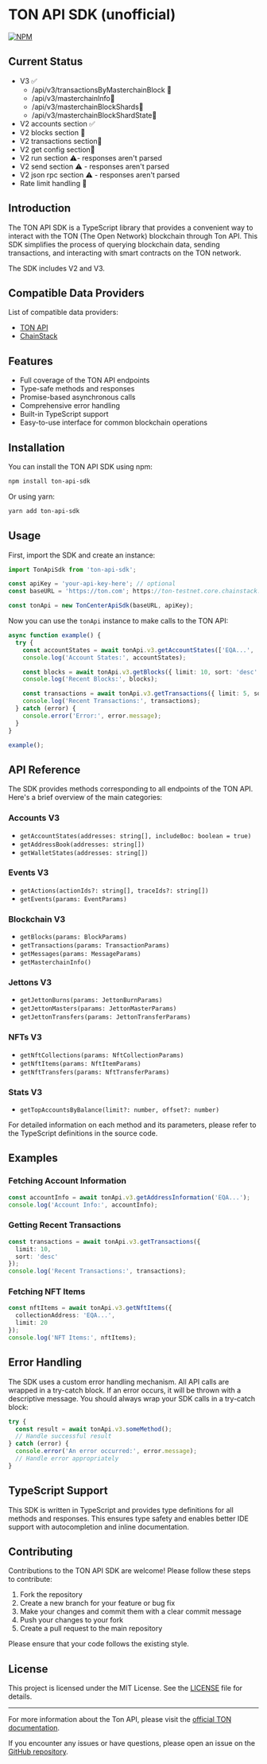 # TON API SDK (unofficial)
[![NPM](https://nodei.co/npm/ton-api-sdk.png?mini=true)](https://npmjs.org/package/ton-api-sdk)

## Current Status
- V3 ✅
  - /api/v3/transactionsByMasterchainBlock 🚫
  - /api/v3/masterchainInfo🚫
  - /api/v3/masterchainBlockShards🚫
  - /api/v3/masterchainBlockShardState🚫
- V2 accounts section ✅
- V2 blocks section 🚫 
- V2 transactions section🚫
- V2 get config section🚫
- V2 run section ⚠️- responses aren't parsed
- V2 send section ⚠️ - responses aren't parsed
- V2 json rpc section ⚠️ - responses aren't parsed
- Rate limit handling 🚫

## Introduction

The TON API SDK is a TypeScript library that provides a convenient way to interact with the TON (The Open Network) blockchain through Ton API. 
This SDK simplifies the process of querying blockchain data, sending transactions, and interacting with smart contracts on the TON network.

The SDK includes V2 and V3.

## Compatible Data Providers
List of compatible data providers:
- [TON API](https://ton.com/)
- [ChainStack](https://chainstack.com/)

## Features

- Full coverage of the TON API endpoints
- Type-safe methods and responses
- Promise-based asynchronous calls
- Comprehensive error handling
- Built-in TypeScript support
- Easy-to-use interface for common blockchain operations

## Installation

You can install the TON API SDK using npm:

```bash
npm install ton-api-sdk
```

Or using yarn:

```bash
yarn add ton-api-sdk
```

## Usage

First, import the SDK and create an instance:

```typescript
import TonApiSdk from 'ton-api-sdk';

const apiKey = 'your-api-key-here'; // optional
const baseURL = 'https://ton.com'; https://ton-testnet.core.chainstack.com/${api_key}/

const tonApi = new TonCenterApiSdk(baseURL, apiKey);
```

Now you can use the `tonApi` instance to make calls to the TON API:

```typescript
async function example() {
  try {
    const accountStates = await tonApi.v3.getAccountStates(['EQA...', 'EQB...']);
    console.log('Account States:', accountStates);

    const blocks = await tonApi.v3.getBlocks({ limit: 10, sort: 'desc' });
    console.log('Recent Blocks:', blocks);

    const transactions = await tonApi.v3.getTransactions({ limit: 5, sort: 'desc' });
    console.log('Recent Transactions:', transactions);
  } catch (error) {
    console.error('Error:', error.message);
  }
}

example();
```

## API Reference

The SDK provides methods corresponding to all endpoints of the TON API. Here's a brief overview of the main categories:

### Accounts V3
- `getAccountStates(addresses: string[], includeBoc: boolean = true)`
- `getAddressBook(addresses: string[])`
- `getWalletStates(addresses: string[])`

### Events V3
- `getActions(actionIds?: string[], traceIds?: string[])`
- `getEvents(params: EventParams)`

### Blockchain V3
- `getBlocks(params: BlockParams)`
- `getTransactions(params: TransactionParams)`
- `getMessages(params: MessageParams)`
- `getMasterchainInfo()`

### Jettons V3
- `getJettonBurns(params: JettonBurnParams)`
- `getJettonMasters(params: JettonMasterParams)`
- `getJettonTransfers(params: JettonTransferParams)`

### NFTs V3
- `getNftCollections(params: NftCollectionParams)`
- `getNftItems(params: NftItemParams)`
- `getNftTransfers(params: NftTransferParams)`

### Stats V3
- `getTopAccountsByBalance(limit?: number, offset?: number)`

For detailed information on each method and its parameters, please refer to the TypeScript definitions in the source code.

## Examples

### Fetching Account Information

```typescript
const accountInfo = await tonApi.v3.getAddressInformation('EQA...');
console.log('Account Info:', accountInfo);
```

### Getting Recent Transactions

```typescript
const transactions = await tonApi.v3.getTransactions({
  limit: 10,
  sort: 'desc'
});
console.log('Recent Transactions:', transactions);
```

### Fetching NFT Items

```typescript
const nftItems = await tonApi.v3.getNftItems({
  collectionAddress: 'EQA...',
  limit: 20
});
console.log('NFT Items:', nftItems);
```

## Error Handling

The SDK uses a custom error handling mechanism. All API calls are wrapped in a try-catch block. If an error occurs, it will be thrown with a descriptive message. You should always wrap your SDK calls in a try-catch block:

```typescript
try {
  const result = await tonApi.v3.someMethod();
  // Handle successful result
} catch (error) {
  console.error('An error occurred:', error.message);
  // Handle error appropriately
}
```

## TypeScript Support

This SDK is written in TypeScript and provides type definitions for all methods and responses. This ensures type safety and enables better IDE support with autocompletion and inline documentation.

## Contributing

Contributions to the TON API SDK are welcome! Please follow these steps to contribute:

1. Fork the repository
2. Create a new branch for your feature or bug fix
3. Make your changes and commit them with a clear commit message
4. Push your changes to your fork
5. Create a pull request to the main repository

Please ensure that your code follows the existing style.

## License

This project is licensed under the MIT License. See the [LICENSE](LICENSE) file for details.

---

For more information about the Ton API, please visit the [official TON documentation](https://ton.com/).

If you encounter any issues or have questions, please open an issue on the [GitHub repository](https://github.com/YevheniiBezuhlyi/ton-api-sdk/issues).